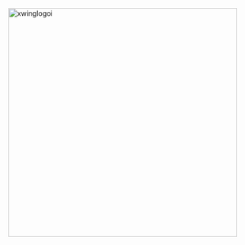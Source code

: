 <img width="463" alt="xwinglogoi" src="https://github.com/user-attachments/assets/85f6e0ea-1a8e-49bc-888c-db71bb42b05c" />

